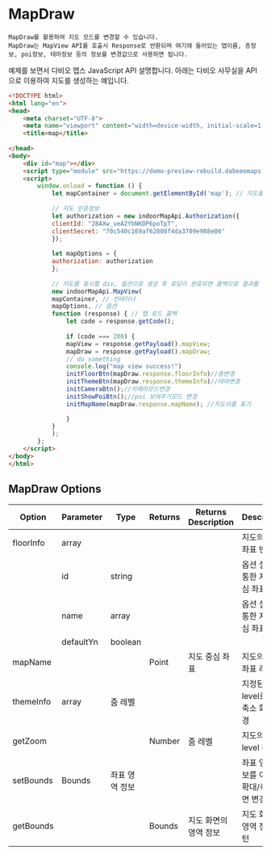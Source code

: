 # MapDraw

~~~
MapDraw를 활용하여 지도 모드를 변경할 수 있습니다. 
MapDraw는 MapView API를 호출시 Response로 반환되며 여기에 들어있는 맵이름, 층정보, poi정보, 테마정보 등의 정보를 변경값으로 사용하면 됩니다. 
~~~



예제를 보면서 다비오 맵스 JavaScript API 설명합니다. 아래는 다비오 사무실을 API으로 이용하여 지도를 생성하는 예입니다.

~~~html
<!DOCTYPE html>
<html lang="en">
<head>
    <meta charset="UTF-8">
    <meta name="viewport" content="width=device-width, initial-scale=1.0">
    <title>map</title>
    
</head>
<body>
    <div id="map"></div>
    <script type="module" src="https://demo-preview-rebuild.dabeeomaps.com/jsMapAPI.js"></script>
    <script>
        window.onload = function () {
            let mapContainer = document.getElementById('map'); // 지도를 표시할 div
        
            // 지도 인증정보
            let authorization = new indoorMapApi.Authorization({
            clientId: "28AXw_veA2YbNKDP6poTpT",
            clientSecret: "70c540c169af62808f4da3709e988e06"
            });
        
            let mapOptions = {
            authorization: authorization
            };
        
            // 지도를 표시할 div, 옵션으로 생성 후 로딩이 완료되면 콜백으로 결과를 리턴합니다
            new indoorMapApi.MapView(
            mapContainer, // 컨테이너
            mapOptions, // 옵션
            function (response) { // 맵 로드 콜백
                let code = response.getCode();
        
                if (code === 200) {
                mapView = response.getPayload().mapView;
                mapDraw = response.getPayload().mapDraw;
                // do something
                console.log("map view success!")
                initFloorBtn(mapDraw.response.floorInfo)//층변경
                initThemeBtn(mapDraw.response.themeInfo)//테마변경
                initCameraBtn();//카메라모드변경
                initShowPoiBtn();//poi 보여주기모드 변경
                initMapName(mapDraw.response.mapName); //지도이름 표기

                }
            }
            );
        };
    </script>
</body>
</html>
~~~


## MapDraw Options

| **Option**      | **Parameter** | **Type** | **Returns**   | **Returns**  **Description** | **Description**                             |
| --------------- | ------------- | ------------------------- | ------------- | ---------------------------- | ------------------------------------------- |
| floorInfo       | array         |             |               |                              | 지도의 중심 좌표 변경                       |
|                 | id         | string            |               |                              | 옵션 설정을 통한 지도 중심 좌표 변경        |
|                 | name         | array           |               |                              | 옵션 설정을 통한 지도 중심 좌표 변경        |
|                 | defaultYn        | boolean                   |               |                              |                                             |
| mapName         |               |                           | Point         | 지도 중심 좌표               | 지도의 중심 좌표 리턴                       |
| themeInfo       | array        | 줌 레벨                   |               |                              | 지정된 zoom level로 확대/축소 화면 변경     |
| getZoom         |               |                           | Number        | 줌 레벨                      | 지도의 zoom level 리턴                      |
| setBounds       | Bounds        | 좌표 영역 정보            |               |                              | 좌표 영역 정보를 이용한 확대/축소 화면 변경 |
| getBounds       |               |                           | Bounds        | 지도 화면의  영역 정보       | 지도 화면의 영역 정보 리턴                  |

